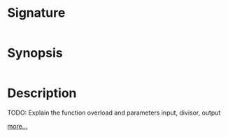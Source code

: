 # Signature
```vikid-signature
```

# Synopsis
```vikid-synopsis
```

# Description
TODO: Explain the function overload and parameters input, divisor, output

[more...](https://en.wikipedia.org/wiki/Remainder)